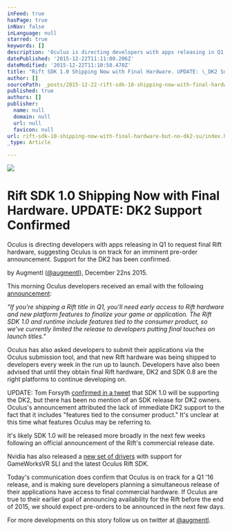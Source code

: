 ```yaml
---
inFeed: true
hasPage: true
inNav: false
inLanguage: null
starred: true
keywords: []
description: 'Oculus is directing developers with apps releasing in Q1 to request final Rift hardware, suggesting Oculus is on track for an imminent pre-order announcement. Support for the DK2 has also been confirmed.'
datePublished: '2015-12-22T11:11:00.206Z'
dateModified: '2015-12-22T11:10:50.470Z'
title: "Rift SDK 1.0 Shipping Now with Final Hardware. UPDATE: \_DK2 Support Confirmed"
author: []
sourcePath: _posts/2015-12-22-rift-sdk-10-shipping-now-with-final-hardware-but-no-dk2-su.md
published: true
authors: []
publisher:
  name: null
  domain: null
  url: null
  favicon: null
url: rift-sdk-10-shipping-now-with-final-hardware-but-no-dk2-su/index.html
_type: Article

---
```

![](https://s3-us-west-2.amazonaws.com/the-grid-img/p/264a323aa84cc08c7c5a6d9b234602d11a7c42a7.jpg)

# Rift SDK 1.0 Shipping Now with Final Hardware. UPDATE:  DK2 Support Confirmed

Oculus is directing developers with apps releasing in Q1 to request final Rift hardware, suggesting Oculus is on track for an imminent pre-order announcement. Support for the DK2 has been confirmed.

by Augmentl ([@augmentl][0]), December 22ns 2015\.

This morning Oculus developers received an email with the following [announcement][1]:

_"If you're shipping a Rift title in Q1, you'll need early access to Rift hardware and new platform features to finalize your game or application. The Rift SDK 1.0 and runtime include features tied to the consumer product, so we've currently limited the release to developers putting final touches on launch titles."_

Oculus has also asked developers to submit their applications via the Oculus submission tool, and that new Rift hardware was being shipped to developers every week in the run up to launch. Developers have also been advised that until they obtain final Rift hardware, DK2 and SDK 0.8 are the right platforms to continue developing on. 

UPDATE: Tom Forsyth [confirmed in a tweet][2] that SDK 1.0 will be supporting the DK2, but there has been no mention of an SDK release for DK2 owners. Oculus's announcement attributed the lack of immediate DK2 support to the fact that it includes "features tied to the consumer product." It's unclear at this time what features Oculus may be referring to.  

It's likely SDK 1.0 will be released more broadly in the next few weeks following an official announcement of the Rift's commercial release date.

Nvidia has also released a [new set of drivers][3] with support for GameWorksVR SLI and the latest Oculus Rift SDK. 

Today's communication does confirm that Oculus is on track for a Q1 '16 release, and is making sure developers planning a simultaneous release of their applications have access to final commercial hardware. If Oculus are true to their earlier goal of announcing availability for the Rift before the end of 2015, we should expect pre-orders to be announced in the next few days. 

For more developments on this story follow us on twitter at [@augmentl][0].

[0]: http://twitter.com/augmentl
[1]: https://developer.oculus.com/blog/rift-sdk-1-0-shipping-to-developers-with-final-rift-hardware/
[2]: https://twitter.com/tom_forsyth/status/679185974237106176
[3]: http://www.geforce.co.uk/drivers/results/97063